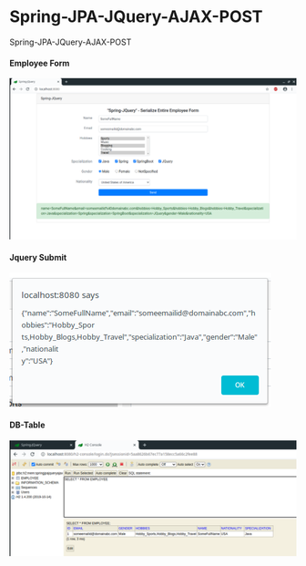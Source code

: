 # Spring-JPA-JQuery-AJAX-POST
Spring-JPA-JQuery-AJAX-POST


<h4> Employee Form </h4>

![springbootrocks](https://github.com/ajkr195/Spring-JPA-JQuery-AJAX-POST/blob/master/screenshots/1.png)

<h4> Jquery Submit </h4>

![springbootrocks](https://github.com/ajkr195/Spring-JPA-JQuery-AJAX-POST/blob/master/screenshots/2.png)

<h4> DB-Table </h4>

![springbootrocks](https://github.com/ajkr195/Spring-JPA-JQuery-AJAX-POST/blob/master/screenshots/3.png)